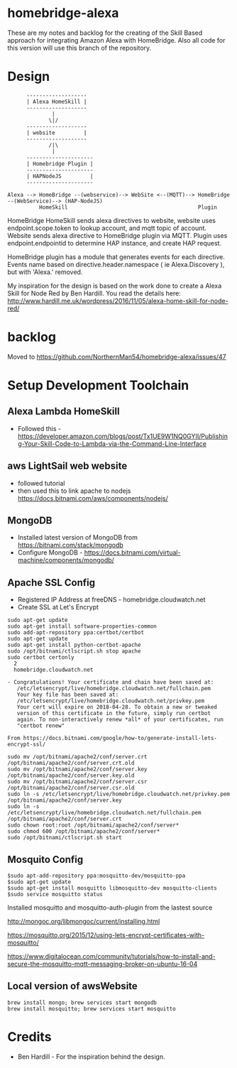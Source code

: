 
# homebridge-alexa

These are my notes and backlog for the creating of the Skill Based approach for integrating Amazon Alexa with HomeBridge.  Also all code for this version will use this branch of the repository.

# Design

          -------------------
          | Alexa HomeSkill |
          -------------------
                  |
                 \|/
          -------------------
          | website         |
          -------------------
                 /|\
                  |
          ---------------------
          | Homebridge Plugin |
          ---------------------
          | HAPNodeJS         |
          ---------------------

```
Alexa --> HomeBridge --(webservice)--> WebSite <--(MQTT)--> HomeBridge --(WebService)--> (HAP-NodeJS)
          HomeSkill                                         Plugin
```

HomeBridge HomeSkill sends alexa directives to website, website uses endpoint.scope.token to lookup account, and mqtt topic of account.  Website sends alexa directive to HomeBridge plugin via MQTT.  Plugin uses endpoint.endpointid to determine HAP instance, and create HAP request.

HomeBridge plugin has a module that generates events for each directive.  Events name based on directive.header.namespace ( ie Alexa.Discovery ), but with 'Alexa.' removed.

My inspiration for the design is based on the work done to create a Alexa Skill for Node Red by Ben Hardill.  You read the details here: http://www.hardill.me.uk/wordpress/2016/11/05/alexa-home-skill-for-node-red/

# backlog

Moved to https://github.com/NorthernMan54/homebridge-alexa/issues/47

# Setup Development Toolchain

## Alexa Lambda HomeSkill

* Followed this - https://developer.amazon.com/blogs/post/Tx1UE9W1NQ0GYII/Publishing-Your-Skill-Code-to-Lambda-via-the-Command-Line-Interface

## aws LightSail web website

* followed tutorial
* then used this to link apache to nodejs https://docs.bitnami.com/aws/components/nodejs/

## MongoDB

* Installed latest version of MongoDB from https://bitnami.com/stack/mongodb
* Configure MongoDB - https://docs.bitnami.com/virtual-machine/components/mongodb/

## Apache SSL Config

* Registered IP Address at freeDNS - homebridge.cloudwatch.net
* Create SSL at Let's Encrypt

```
sudo apt-get update
sudo apt-get install software-properties-common
sudo add-apt-repository ppa:certbot/certbot
sudo apt-get update
sudo apt-get install python-certbot-apache
sudo /opt/bitnami/ctlscript.sh stop apache
sudo certbot certonly
  2
  homebridge.cloudwatch.net

- Congratulations! Your certificate and chain have been saved at:
   /etc/letsencrypt/live/homebridge.cloudwatch.net/fullchain.pem
   Your key file has been saved at:
   /etc/letsencrypt/live/homebridge.cloudwatch.net/privkey.pem
   Your cert will expire on 2018-04-28. To obtain a new or tweaked
   version of this certificate in the future, simply run certbot
   again. To non-interactively renew *all* of your certificates, run
   "certbot renew"

From https://docs.bitnami.com/google/how-to/generate-install-lets-encrypt-ssl/

sudo mv /opt/bitnami/apache2/conf/server.crt /opt/bitnami/apache2/conf/server.crt.old
sudo mv /opt/bitnami/apache2/conf/server.key /opt/bitnami/apache2/conf/server.key.old
sudo mv /opt/bitnami/apache2/conf/server.csr /opt/bitnami/apache2/conf/server.csr.old
sudo ln -s /etc/letsencrypt/live/homebridge.cloudwatch.net/privkey.pem /opt/bitnami/apache2/conf/server.key
sudo ln -s /etc/letsencrypt/live/homebridge.cloudwatch.net/fullchain.pem /opt/bitnami/apache2/conf/server.crt
sudo chown root:root /opt/bitnami/apache2/conf/server*
sudo chmod 600 /opt/bitnami/apache2/conf/server*
sudo /opt/bitnami/ctlscript.sh start
```

## Mosquito Config

```
$sudo apt-add-repository ppa:mosquitto-dev/mosquitto-ppa
$sudo apt-get update
$sudo apt-get install mosquitto libmosquitto-dev mosquitto-clients
$sudo service mosquitto status
```

Installed mosquitto and mosquitto-auth-plugin from the lastest source

http://mongoc.org/libmongoc/current/installing.html

https://mosquitto.org/2015/12/using-lets-encrypt-certificates-with-mosquitto/

https://www.digitalocean.com/community/tutorials/how-to-install-and-secure-the-mosquitto-mqtt-messaging-broker-on-ubuntu-16-04

## Local version of awsWebsite

```
brew install mongo; brew services start mongodb
brew install mosquitto; brew services start mosquitto
```
# Credits

* Ben Hardill - For the inspiration behind the design.
